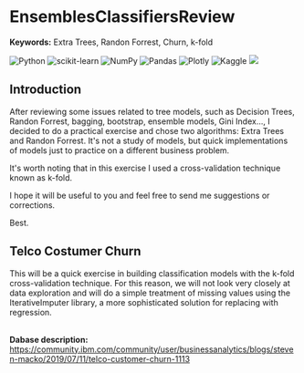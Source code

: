 # EnsemblesClassifiersReview
**Keywords:** Extra Trees, Randon Forrest, Churn, k-fold

![Python](https://img.shields.io/badge/python-3670A0?style=for-the-badge&logo=python&logoColor=ffdd54)
![scikit-learn](https://img.shields.io/badge/scikit--learn-%23F7931E.svg?style=for-the-badge&logo=scikit-learn&logoColor=white)
![NumPy](https://img.shields.io/badge/numpy-%23013243.svg?style=for-the-badge&logo=numpy&logoColor=white)
![Pandas](https://img.shields.io/badge/pandas-%23150458.svg?style=for-the-badge&logo=pandas&logoColor=white)
![Plotly](https://img.shields.io/badge/Plotly-%233F4F75.svg?style=for-the-badge&logo=plotly&logoColor=white)
![Kaggle](https://img.shields.io/badge/Kaggle-035a7d?style=for-the-badge&logo=kaggle&logoColor=white)
![](https://api.visitorbadge.io/api/VisitorHit?user=samuel-haddad&repo=TreeClassifiersReview&countColor=#40e0d0)

## Introduction
After reviewing some issues related to tree models, such as Decision Trees, Randon Forrest, bagging, bootstrap, ensemble models, Gini Index..., I decided to do a practical exercise and chose two algorithms: Extra Trees and Randon Forrest. It's not a study of models, but quick implementations of models just to practice on a different business problem.

It's worth noting that in this exercise I used a cross-validation technique known as k-fold.

I hope it will be useful to you and feel free to send me suggestions or corrections.

Best.

## Telco Costumer Churn

This will be a quick exercise in building classification models with the k-fold cross-validation technique. For this reason, we will not look very closely at data exploration and will do a simple treatment of missing values using the IterativeImputer library, a more sophisticated solution for replacing with regression. <br>

<br>**Dabase description:**<br>
https://community.ibm.com/community/user/businessanalytics/blogs/steven-macko/2019/07/11/telco-customer-churn-1113
